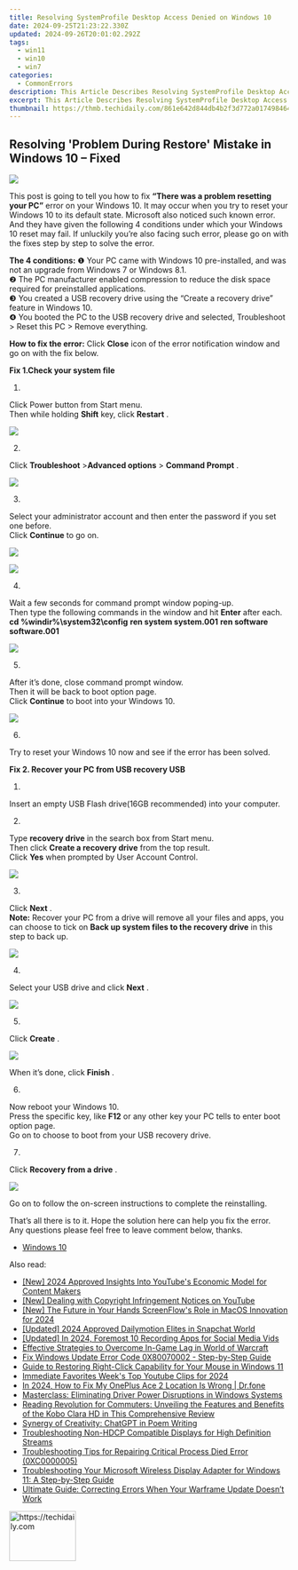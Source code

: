 ```yaml
---
title: Resolving SystemProfile Desktop Access Denied on Windows 10
date: 2024-09-25T21:23:22.330Z
updated: 2024-09-26T20:01:02.292Z
tags:
  - win11
  - win10
  - win7
categories:
  - CommonErrors
description: This Article Describes Resolving SystemProfile Desktop Access Denied on Windows 10
excerpt: This Article Describes Resolving SystemProfile Desktop Access Denied on Windows 10
thumbnail: https://thmb.techidaily.com/861e642d844db4b2f3d772a017498464c5809d87279c75b02518b1d6b111bfc3.jpg
---
```


## Resolving 'Problem During Restore' Mistake in Windows 10 – Fixed

![](https://images.drivereasy.com/wp-content/uploads/2017/05/1-18.jpg)

 This post is going to tell you how to fix **“There was a problem resetting your PC”**  error on your Windows 10\. It may occur when you try to reset your Windows 10 to its default state. Microsoft also noticed such known error. And they have given the following 4 conditions under which your Windows 10 reset may fail. If unluckily you’re also facing such error, please go on with the fixes step by step to solve the error.

**The 4 conditions:**
 ❶ Your PC came with Windows 10 pre-installed, and was not an upgrade from Windows 7 or Windows 8.1.  
 ❷ The PC manufacturer enabled compression to reduce the disk space required for preinstalled applications.  
 ❸ You created a USB recovery drive using the “Create a recovery drive” feature in Windows 10.  
 ❹ You booted the PC to the USB recovery drive and selected, Troubleshoot > Reset this PC > Remove everything.

 **How to fix the error:**
 Click **Close**  icon of the error notification window and go on with the fix below.

**Fix 1.Check your system file**

 1)  

 Click Power button from Start menu.  
 Then while holding **Shift**  key, click **Restart** .

![](https://images.drivereasy.com/wp-content/uploads/2017/05/2-17.jpg)

 2)  

 Click **Troubleshoot**  \>**Advanced options**  \> **Command Prompt** .

![](https://images.drivereasy.com/wp-content/uploads/2017/05/3-18.jpg)

 3)  

 Select your administrator account and then enter the password if you set one before.  
 Click **Continue**  to go on.

![](https://images.drivereasy.com/wp-content/uploads/2017/05/4-20.jpg)

![](https://images.drivereasy.com/wp-content/uploads/2017/05/5-14.jpg)

 4)  

 Wait a few seconds for command prompt window poping-up.  
 Then type the following commands in the window and hit **Enter**  after each.  
 **cd %windir%\\system32\\config**
 **ren system system.001**
**ren software software.001**

![](https://images.drivereasy.com/wp-content/uploads/2017/05/6-15.jpg)

 5)  

 After it’s done, close command prompt window.  
 Then it will be back to boot option page.  
 Click **Continue** to boot into your Windows 10.

![](https://images.drivereasy.com/wp-content/uploads/2017/05/7-9.jpg)

 6)  

 Try to reset your Windows 10 now and see if the error has been solved.

**Fix 2\. Recover your PC from USB recovery USB**

 1)  

 Insert an empty USB Flash drive(16GB recommended) into your computer.

 2)  

 Type **recovery drive**  in the search box from Start menu.  
 Then click **Create a recovery drive**  from the top result.  
 Click **Yes**  when prompted by User Account Control.

![](https://images.drivereasy.com/wp-content/uploads/2017/05/8-10.jpg)

 3)  

 Click **Next** .  
**Note:**
 Recover your PC from a drive will remove all your files and apps, you can choose to tick on **Back up system files to the recovery drive** in this step to back up.

![](https://images.drivereasy.com/wp-content/uploads/2017/05/10-7.jpg)

 4)  

 Select your USB drive and click **Next** .

![](https://images.drivereasy.com/wp-content/uploads/2017/05/12-2.jpg)

 5)  

 Click **Create** .

![](https://images.drivereasy.com/wp-content/uploads/2017/05/13-1.jpg)

 When it’s done, click **Finish** .

 6)  

 Now reboot your Windows 10.  
 Press the specific key, like **F12** or any other key your PC tells to enter boot option page.  
 Go on to choose to boot from your USB recovery drive.

 7)  

 Click **Recovery from a drive** .

![](https://images.drivereasy.com/wp-content/uploads/2017/05/14-2.jpg)

Go on to follow the on-screen instructions to complete the reinstalling.

 That’s all there is to it. Hope the solution here can help you fix the error.  
 Any questions please feel free to leave comment below, thanks.

* [Windows 10](https://tools.techidaily.com/drivereasy/download/)

<ins class="adsbygoogle"
     style="display:block"
     data-ad-format="autorelaxed"
     data-ad-client="ca-pub-7571918770474297"
     data-ad-slot="1223367746"></ins>

<ins class="adsbygoogle"
     style="display:block"
     data-ad-client="ca-pub-7571918770474297"
     data-ad-slot="8358498916"
     data-ad-format="auto"
     data-full-width-responsive="true"></ins>

<span class="atpl-alsoreadstyle">Also read:</span>
<div><ul>
<li><a href="https://youtube-data.techidaily.com/024-approved-insights-into-youtubes-economic-model-for-content-makers/"><u>[New] 2024 Approved Insights Into YouTube's Economic Model for Content Makers</u></a></li>
<li><a href="https://youtube-zero.techidaily.com/ealing-with-copyright-infringement-notices-on-youtube/"><u>[New] Dealing with Copyright Infringement Notices on YouTube</u></a></li>
<li><a href="https://screen-activity-recording.techidaily.com/new-the-future-in-your-hands-screenflows-role-in-macos-innovation-for-2024/"><u>[New] The Future in Your Hands ScreenFlow's Role in MacOS Innovation for 2024</u></a></li>
<li><a href="https://snapchat-videos.techidaily.com/updated-2024-approved-dailymotion-elites-in-snapchat-world/"><u>[Updated] 2024 Approved Dailymotion Elites in Snapchat World</u></a></li>
<li><a href="https://youtube-data.techidaily.com/ed-in-2024-foremost-10-recording-apps-for-social-media-vids/"><u>[Updated] In 2024, Foremost 10 Recording Apps for Social Media Vids</u></a></li>
<li><a href="https://common-error.techidaily.com/effective-strategies-to-overcome-in-game-lag-in-world-of-warcraft/"><u>Effective Strategies to Overcome In-Game Lag in World of Warcraft</u></a></li>
<li><a href="https://common-error.techidaily.com/fix-windows-update-error-code-0x80070002-step-by-step-guide/"><u>Fix Windows Update Error Code 0X80070002 - Step-by-Step Guide</u></a></li>
<li><a href="https://common-error.techidaily.com/guide-to-restoring-right-click-capability-for-your-mouse-in-windows-11/"><u>Guide to Restoring Right-Click Capability for Your Mouse in Windows 11</u></a></li>
<li><a href="https://youtube-webster.techidaily.com/iate-favorites-weeks-top-youtube-clips-for-2024/"><u>Immediate Favorites Week's Top Youtube Clips for 2024</u></a></li>
<li><a href="https://review-topics.techidaily.com/in-2024-how-to-fix-my-oneplus-ace-2-location-is-wrong-drfone-by-drfone-virtual-android/"><u>In 2024, How to Fix My OnePlus Ace 2 Location Is Wrong | Dr.fone</u></a></li>
<li><a href="https://common-error.techidaily.com/masterclass-eliminating-driver-power-disruptions-in-windows-systems/"><u>Masterclass: Eliminating Driver Power Disruptions in Windows Systems</u></a></li>
<li><a href="https://buynow-marvelous.techidaily.com/reading-revolution-for-commuters-unveiling-the-features-and-benefits-of-the-kobo-clara-hd-in-this-comprehensive-review/"><u>Reading Revolution for Commuters: Unveiling the Features and Benefits of the Kobo Clara HD in This Comprehensive Review</u></a></li>
<li><a href="https://tech-hub.techidaily.com/synergy-of-creativity-chatgpt-in-poem-writing/"><u>Synergy of Creativity: ChatGPT in Poem Writing</u></a></li>
<li><a href="https://common-error.techidaily.com/troubleshooting-non-hdcp-compatible-displays-for-high-definition-streams/"><u>Troubleshooting Non-HDCP Compatible Displays for High Definition Streams</u></a></li>
<li><a href="https://common-error.techidaily.com/troubleshooting-tips-for-repairing-critical-process-died-error-0xc0000005/"><u>Troubleshooting Tips for Repairing Critical Process Died Error (0XC0000005)</u></a></li>
<li><a href="https://common-error.techidaily.com/troubleshooting-your-microsoft-wireless-display-adapter-for-windows-11-a-step-by-step-guide/"><u>Troubleshooting Your Microsoft Wireless Display Adapter for Windows 11: A Step-by-Step Guide</u></a></li>
<li><a href="https://common-error.techidaily.com/ultimate-guide-correcting-errors-when-your-warframe-update-doesnt-work/"><u>Ultimate Guide: Correcting Errors When Your Warframe Update Doesn’t Work</u></a></li>
</ul></div>

<!-- affiliate ads begin -->
<a href="https://aligracehair.sjv.io/c/5597632/2135393/19272" target="_top" id="2135393">
  <img src="//a.impactradius-go.com/display-ad/19272-2135393" border="0" alt="https://techidaily.com" width="120" height="90"/>
</a>
<img height="0" width="0" src="https://aligracehair.sjv.io/i/5597632/2135393/19272" style="position:absolute;visibility:hidden;" border="0" />
<!-- affiliate ads end -->

